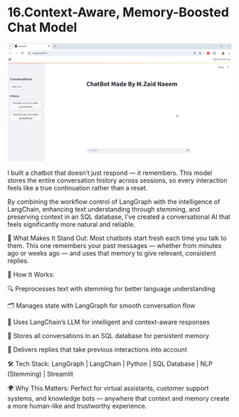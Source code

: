 # 16.Context-Aware, Memory-Boosted Chat Model

![Screenshot](gitimg.png)

I built a chatbot that doesn’t just respond — it remembers.
This model stores the entire conversation history across sessions, so every interaction feels like a true continuation rather than a reset.

By combining the workflow control of LangGraph with the intelligence of LangChain, enhancing text understanding through stemming, and preserving context in an SQL database, I’ve created a conversational AI that feels significantly more natural and reliable.

🚀 What Makes It Stand Out:
Most chatbots start fresh each time you talk to them.
This one remembers your past messages — whether from minutes ago or weeks ago — and uses that memory to give relevant, consistent replies.

📌 How It Works:

🔍 Preprocesses text with stemming for better language understanding

🗂 Manages state with LangGraph for smooth conversation flow

🧠 Uses LangChain’s LLM for intelligent and context-aware responses

💾 Stores all conversations in an SQL database for persistent memory

🔄 Delivers replies that take previous interactions into account

🛠 Tech Stack:
LangGraph | LangChain | Python | SQL Database | NLP (Stemming) | Streamlit

🌍 Why This Matters:
Perfect for virtual assistants, customer support systems, and knowledge bots — anywhere that context and memory create a more human-like and trustworthy experience.
